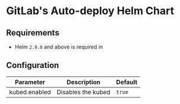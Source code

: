 # GitLab's Auto-deploy Helm Chart

## Requirements

- Helm `2.9.0` and above is required in

## Configuration

| Parameter                     | Description | Default                            |
| ---                           | ---         | ---                                |
| kubed.enabled                 | Disables the kubed| `true`                             |

